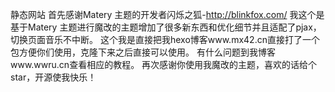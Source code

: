 
静态网站
首先感谢Matery 主题的开发者闪烁之狐-http://blinkfox.com/
我这个是基于Matery 主题进行魔改的主题增加了很多新东西和优化细节并且适配了pjax，切换页面音乐不中断。
这个我是直接把我hexo博客www.mx42.cn直接打了一个包方便你们使用，克隆下来之后直接可以使用。
有什么问题到我博客www.wwru.cn查看相应的教程。
再次感谢你使用我魔改的主题，喜欢的话给个star，开源使我快乐！
